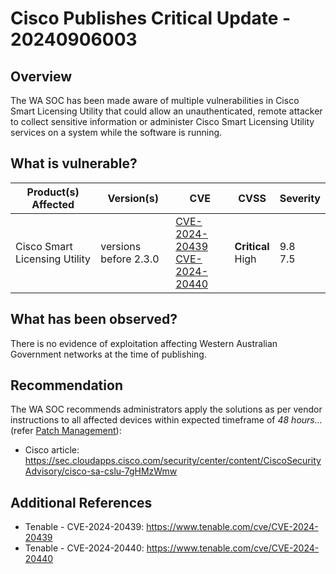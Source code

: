 # Cisco Publishes Critical Update - 20240906003

## Overview

The WA SOC has been made aware of multiple vulnerabilities in Cisco Smart Licensing Utility that could allow an unauthenticated, remote attacker to collect sensitive information or administer Cisco Smart Licensing Utility services on a system while the software is running.

## What is vulnerable?

| Product(s) Affected           | Version(s)            | CVE                                                                                                                                      | CVSS                   | Severity     |
| ----------------------------- | --------------------- | ---------------------------------------------------------------------------------------------------------------------------------------- | ---------------------- | ------------ |
| Cisco Smart Licensing Utility | versions before 2.3.0 | [CVE-2024-20439](https://nvd.nist.gov/vuln/detail/CVE-2024-20439) <br> [CVE-2024-20440](https://nvd.nist.gov/vuln/detail/CVE-2024-20440) | **Critical** <br> High | 9.8 <br> 7.5 |

## What has been observed?

There is no evidence of exploitation affecting Western Australian Government networks at the time of publishing.

## Recommendation

The WA SOC recommends administrators apply the solutions as per vendor instructions to all affected devices within expected timeframe of *48 hours...* (refer [Patch Management](../guidelines/patch-management.md)):

- Cisco article: <https://sec.cloudapps.cisco.com/security/center/content/CiscoSecurityAdvisory/cisco-sa-cslu-7gHMzWmw>

## Additional References

- Tenable - CVE-2024-20439: <https://www.tenable.com/cve/CVE-2024-20439>
- Tenable - CVE-2024-20440: <https://www.tenable.com/cve/CVE-2024-20440>
